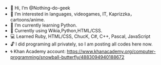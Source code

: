 - 👋 Hi, I’m @Nothing-do-geek
- 👀 I’m interested in languages, videogames, IT, Kaprizzka， cartoons/anime.
- 🌱 I’m currently learning Python.
- 📖 Currently using Wikia,Python,HTML/CSS.
- 💻 Learned Ruby, HTML/CSS, ChucK, C#, C++, Pascal, JavaScript
- 🔓 I did programing all privately, so I am posting all codes here now.
- 🌀 Khan Academy account: https://www.khanacademy.org/computer-programming/snowball-butterfly/4883094940188672

<!---
Nothing-do-geek/Nothing-do-geek is a ✨ special ✨ repository because its `README.md` (this file) appears on your GitHub profile.
You can click the Preview link to take a look at your changes.
--->
